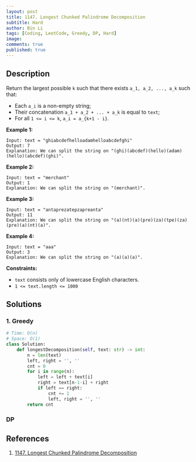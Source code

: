 ```yaml
---
layout: post
title: 1147. Longest Chunked Palindrome Decomposition
subtitle: Hard
author: Bin Li
tags: [Coding, LeetCode, Greedy, DP, Hard]
image: 
comments: true
published: true
---
```


## Description

Return the largest possible `k` such that there exists `a_1, a_2, ..., a_k` such that:

- Each `a_i` is a non-empty string;
- Their concatenation `a_1 + a_2 + ... + a_k` is equal to `text`;
- For all `1 <= i <= k`, `a_i = a_{k+1 - i}`.

 

**Example 1:**

```
Input: text = "ghiabcdefhelloadamhelloabcdefghi"
Output: 7
Explanation: We can split the string on "(ghi)(abcdef)(hello)(adam)(hello)(abcdef)(ghi)".
```

**Example 2:**

```
Input: text = "merchant"
Output: 1
Explanation: We can split the string on "(merchant)".
```

**Example 3:**

```
Input: text = "antaprezatepzapreanta"
Output: 11
Explanation: We can split the string on "(a)(nt)(a)(pre)(za)(tpe)(za)(pre)(a)(nt)(a)".
```

**Example 4:**

```
Input: text = "aaa"
Output: 3
Explanation: We can split the string on "(a)(a)(a)".
```

 

**Constraints:**

- `text` consists only of lowercase English characters.
- `1 <= text.length <= 1000`


## Solutions
### 1. Greedy

```python
# Time: O(n)
# Space: O(1)
class Solution:
    def longestDecomposition(self, text: str) -> int:
        n = len(text)
        left, right = '', ''
        cnt = 0
        for i in range(n):
            left = left + text[i]
            right = text[n-1-i] + right
            if left == right:
                cnt += 1
                left, right = '', ''
        return cnt
```

### DP

## References
1. [1147. Longest Chunked Palindrome Decomposition](https://leetcode-cn.com/problems/longest-chunked-palindrome-decomposition/)